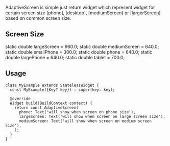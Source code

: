 <!--
This README describes the package. If you publish this package to pub.dev,
this README's contents appear on the landing page for your package.

For information about how to write a good package README, see the guide for
[writing package pages](https://dart.dev/guides/libraries/writing-package-pages).

For general information about developing packages, see the Dart guide for
[creating packages](https://dart.dev/guides/libraries/create-library-packages)
and the Flutter guide for
[developing packages and plugins](https://flutter.dev/developing-packages).
-->

AdaptiveScreen is simple just return widget which represent widget for certain screen size [phone], [desktop], [mediumScreen] or [largerScreen] based on common screen size.

## Screen Size

  static double largeScreen = 960.0;
  static double mediumScreen = 640.0;
  static double smallPhone = 300.0;
  static double phone = 640.0;
  static double largePhone = 640.0;
  static double tablet = 700.0;

## Usage
```
class MyExample extends StatelessWidget {
  const MyExample({Key? key}) : super(key: key);

  @override
  Widget build(BuildContext context) {
    return const AdaptiveScreen(
      phone: Text('will show when screen on phone size'),
      largeScreen: Text('will show when screen on large screen size'),
      mediumScreen: Text('will show when screen on medium screen size'),
    );
  }
}
```
